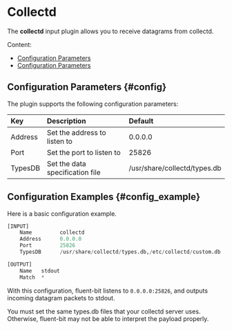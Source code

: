 # Collectd

The **collectd** input plugin allows you to receive datagrams from collectd.

Content:

* [Configuration Parameters](collectd.md#config)
* [Configuration Parameters](collectd.md#config_example)

## Configuration Parameters {#config}

The plugin supports the following configuration parameters:

| Key      | Description                     | Default                      |
| :------- | :------------------------------ | :--------------------------- |
| Address  | Set the address to listen to    | 0.0.0.0                      |
| Port     | Set the port to listen to       | 25826                        |
| TypesDB  | Set the data specification file | /usr/share/collectd/types.db |

## Configuration Examples {#config_example}

Here is a basic configuration example.

```python
[INPUT]
    Name         collectd
    Address      0.0.0.0
    Port         25826
    TypesDB      /usr/share/collectd/types.db,/etc/collectd/custom.db

[OUTPUT]
    Name   stdout
    Match  *
```

With this configuration, fluent-bit listens to `0.0.0.0:25826`, and
outputs incoming datagram packets to stdout.

You must set the same types.db files that your collectd server uses.
Otherwise, fluent-bit may not be able to interpret the payload properly.
